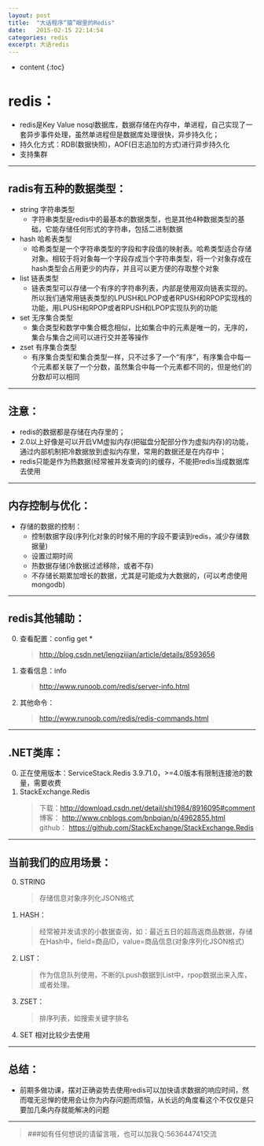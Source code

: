 ```yaml
---
layout: post
title:  "大话程序“猿”眼里的Redis"
date:   2015-02-15 22:14:54
categories: redis
excerpt: 大话redis
---
```


* content
{:toc}


# redis：
* redis是Key Value nosql数据库，数据存储在内存中，单进程，自己实现了一套异步事件处理，虽然单进程但是数据库处理很快，异步持久化；   
* 持久化方式：RDB(数据快照)，AOF(日志追加的方式)进行异步持久化  
* 支持集群   

---

## radis有五种的数据类型：
* string 字符串类型
    * 字符串类型是redis中的最基本的数据类型，也是其他4种数据类型的基础，它能存储任何形式的字符串，包括二进制数据
* hash 哈希表类型
    *  哈希类型是一个字符串类型的字段和字段值的映射表。哈希类型适合存储对象。相较于将对象每一个字段存成当个字符串类型，将一个对象存成在hash类型会占用更少的内存，并且可以更方便的存取整个对象
* list 链表类型
    * 链表类型可以存储一个有序的字符串列表，内部是使用双向链表实现的。所以我们通常用链表类型的LPUSH和LPOP或者RPUSH和RPOP实现栈的功能，用LPUSH和RPOP或者RPUSH和LPOP实现队列的功能
* set 无序集合类型
    * 集合类型和数学中集合概念相似，比如集合中的元素是唯一的，无序的，集合与集合之间可以进行交并差等操作
* zset 有序集合类型
    * 有序集合类型和集合类型一样，只不过多了一个“有序”，有序集合中每一个元素都关联了一个分数，虽然集合中每一个元素都不同的，但是他们的分数却可以相同           
 
--- 
  
## 注意： 
* redis的数据都是存储在内存里的；
* 2.0以上好像是可以开启VM虚拟内存(把磁盘分配部分作为虚拟内存)的功能，通过内部机制把冷数据放到虚拟内存里，常用的数据还是在内存中；
* redis只能是作为热数据(经常被并发查询的)的缓存，不能把redis当成数据库去使用

---

## 内存控制与优化：
* 存储的数据的控制：
    * 控制数据字段(序列化对象的时候不用的字段不要读到redis，减少存储数据量)
    * 设置过期时间
    * 热数据存储(冷数据过滤移除，或者不存)
    * 不存储长期累加增长的数据，尤其是可能成为大数据的，(可以考虑使用 mongodb)

---

## redis其他辅助：
0. 查看配置：config get *
    > http://blog.csdn.net/lengzijian/article/details/8593656  
0. 查看信息：info 
    > http://www.runoob.com/redis/server-info.html     
0. 其他命令：
    > http://www.runoob.com/redis/redis-commands.html   

---

## .NET类库：
0. 正在使用版本：ServiceStack.Redis 3.9.71.0，>=4.0版本有限制连接池的数量，需要收费   
0. StackExchange.Redis   
    > 下载：http://download.csdn.net/detail/shi1984/8916095#comment   
    > 博客： http://www.cnblogs.com/bnbqian/p/4962855.html   
    > github： https://github.com/StackExchange/StackExchange.Redis  

---

## 当前我们的应用场景：  
0. STRING  
    > 存储信息对象序列化JSON格式  
0. HASH：   
    > 经常被并发请求的小数据查询，如：最近五日的超高返商品数据，存储在Hash中，field=商品ID，value=商品信息(对象序列化JSON格式)
0. LIST：        
    > 作为信息队列使用，不断的Lpush数据到List中，rpop数据出来入库，或者处理。    
0. ZSET：    
    > 排序列表，如搜索关键字排名 
0. SET 相对比较少去使用 

---  

## 总结：
* 前期多做功课，摆对正确姿势去使用redis可以加快请求数据的响应时间，然而噬无忌惮的使用会让你为内存问题而烦恼，从长远的角度看这个不仅仅是只要加几条内存就能解决的问题

---

> ###如有任何想说的请留言哦，也可以加我Ｑ:563644741交流 



